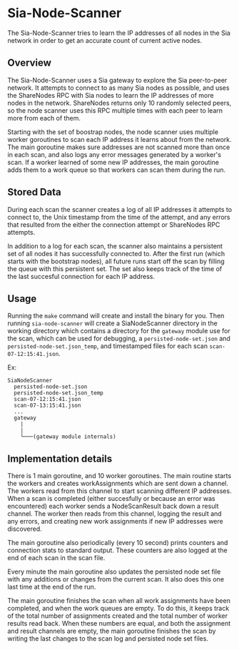 # Sia-Node-Scanner

The Sia-Node-Scanner tries to learn the IP addresses of all nodes in the Sia network in order to get
an accurate count of current active nodes.

## Overview

The Sia-Node-Scanner uses a Sia gateway to explore the Sia peer-to-peer network. It attempts to
connect to as many Sia nodes as possible, and uses the ShareNodes RPC with Sia nodes to learn the IP
addresses of more nodes in the network. ShareNodes returns only 10 randomly selected peers, so the
node scanner uses this RPC multiple times with each peer to learn more from each of them.

Starting with the set of boostrap nodes, the node scanner uses multiple worker goroutines to scan each IP address 
it learns about from the network. The main goroutine makes sure addresses are not scanned more than once in each scan, and
also logs any error messages generated by a worker's scan. If a worker learned of some new IP
addresses, the main goroutine adds them to a work queue so that workers can scan them during the
run. 

## Stored Data

During each scan the scanner creates a log of all IP addresses it attempts to connect to, the Unix
timestamp from the time of the attempt, and any errors that resulted from the either the connection
attempt or ShareNodes RPC attempts. 

In addition to a log for each scan, the scanner also maintains a persistent set of all nodes it has
successfully connected to. After the first run (which starts with the bootstrap nodes), all future
runs start off the scan by filling the queue with this persistent set. The set also keeps track of
the time of the last succesful connection for each IP address.

## Usage
Running the `make` command will create and install the binary for you. Then running
`sia-node-scanner` will create a SiaNodeScanner directory in the working directory which contains
a directory for the `gateway` module use for the scan, which can be used for debugging, a
`persisted-node-set.json` and `persisted-node-set.json_temp`, and timestamped files for each scan
`scan-07-12:15:41.json`.

Ex:
```
SiaNodeScanner
  persisted-node-set.json
  persisted-node-set.json_temp
  scan-07-12:15:41.json
  scan-07-13:15:41.json
  ...
  gateway
    |    
    |
    └───(gateway module internals)
``` 

## Implementation details
There is 1 main goroutine, and 10 worker goroutines. The main routine starts the workers and creates
workAssignments which are sent down a channel. The workers read from this channel to start scanning
different IP addresses. When a scan is completed (either succesfully or because an error was
encountered) each worker sends a NodeScanResult back down a result channel. The worker then reads
from this channel, logging the result and any errors, and creating new work assignments if new IP
addresses were discovered. 

The main goroutine also periodically (every 10 second) prints counters and connection stats to
standard output. These counters are also logged at the end of each scan in the scan file.

Every minute the main goroutine also updates the persisted node set file with any additions or
changes from the current scan. It also does this one last time at the end of the run.

The main goroutine finishes the scan when all work assignments have been completed, and when the
work queues are empty. To do this, it keeps track of the total number of assignments created and the
total number of worker results read back. When these numbers are equal, and both the assignment and
result channels are empty, the main goroutine finishes the scan by writing the last changes to the
scan log and persisted node set files.
